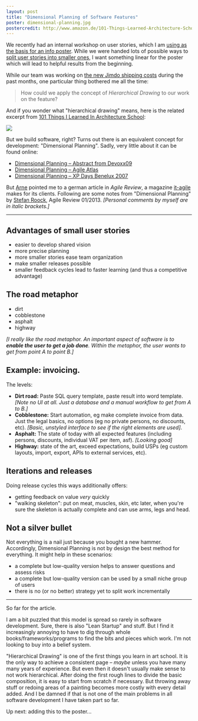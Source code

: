 ```yaml
---
layout: post
title: "Dimensional Planning of Software Features"
poster: dimensional-planning.jpg
postercredit: http://www.amazon.de/101-Things-Learned-Architecture-School/dp/0262062666/
---
```


We recently had an internal workshop on user stories, which I am [using as the basis for an info poster](http://filtercake.tumblr.com/post/82007941296/prototype-of-an-info-poster-on-user-stories-based). While we were handed lots of possible ways to [split user stories into smaller ones](https://encrypted.google.com/search?hl=en&q=how%20to%20split%20user%20stories), I want something linear for the poster which will lead to helpful results from the beginning.

While our team was working on [the new Jimdo shipping costs](http://blog.jimdo.com/new-shipping-cost-options/) during the past months, one particular thing bothered me all the time:

> How could we apply the concept of *Hierarchical Drawing* to our work on the feature?

And if you wonder what "hierarchical drawing" means, here is the related excerpt from [101 Things I Learned  In Architecture School](http://www.amazon.de/101-Things-Learned-Architecture-School/dp/0262062666/):

![]({{site.baseurl}}/images/2014/hierarchical-drawing.jpg)

But we build software, right? Turns out there is an equivalent concept for development: "Dimensional Planning". Sadly, very little about it can be found online:

- [Dimensional Planning – Abstract from Devoxx09](http://www.devoxx.com/display/DV09/Dimensional+Planning)
- [Dimensional Planning – Agile Atlas](http://agileatlas.org/articles/item/dimensional-planning)
- [Dimensional Planning – XP Days Benelux 2007](http://www.xpday.net/Xpday2007/session/DimensionalPlanning.html)

But [Arne](https://twitter.com/arneroock) pointed me to a german article in *Agile Review*, a magazine [it-agile](http://www.it-agile.de/) makes for its clients. Following are some notes from "Dimensional Planning" by [Stefan Roock](https://twitter.com/StefanRoock), Agile Review 01/2013. *[Personal comments by myself are in italic brackets.]*

---

## Advantages of small user stories
- easier to develop shared vision
- more precise planning
- more smaller stories ease team organization
- make smaller releases possible
- smaller feedback cycles lead to faster learning (and thus a competitive advantage)

## The road metaphor

- dirt
- cobblestone
- asphalt
- highway

*[I really like the road metaphor. An important aspect of software is to __enable the user to get a job done__. Within the metaphor, the user wants to get from point A to point B.]*

## Example: invoicing.

The levels:

- **Dirt road:** Paste SQL query template, paste result into word template. *[Note no UI at all. Just a database and a manual workflow to get from A to B.]*
- **Cobblestone:** Start automation, eg make complete invoice from data. Just the legal basics, no options (eg no private persons, no discounts, etc). *[Basic, unstyled interface to see if the right elements are used]*.
- **Asphalt:** The state of today with all expected features (including persons, discounts, individual VAT per item, asf). *[Looking good]*
- **Highway:** state of the art, exceed expectations, build USPs (eg custom layouts, import, export, APIs to external services, etc).

## Iterations and releases

Doing release cycles this ways additionally offers:

- getting feedback on value *very* quickly
- "walking skeleton": put on meat, muscles, skin, etc later, when you're sure the skeleton is actually complete and can use arms, legs and head.

## Not a silver bullet

Not everything is a nail just because you bought a new hammer. Accordingly, Dimensional Planning is not by design the best method for everything. It might help in these scenarios:

- a complete but low-quality version helps to answer questions and assess risks
- a complete but low-quality version can be used by a small niche group of users
- there is no (or no better) strategy yet to split work incrementally

---

So far for the article.

I am a bit puzzled that this model is spread so rarely in software development. Sure, there is also "Lean Startup" and stuff. But I find it increasingly annoying to have to dig through whole books/frameworks/programs to find the bits and pieces which work. I'm not looking to buy into a belief system.

"Hierarchical Drawing" is one of the first things you learn in art school. It is the only way to achieve a consistent page – *maybe* unless you have many many years of experience. But even then it doesn't usually make sense to not work hierarchical. After doing the first rough lines to divide the basic composition, it is easy to start from scratch if necessary. But throwing away stuff or redoing areas of a painting becomes more costly with every detail added. And I be damned if that is not one of the main problems in all software development I have taken part so far.

Up next: adding this to the poster...
